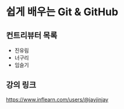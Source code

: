 # 쉽게 배우는 Git & GitHub

## 컨트리뷰터 목록

- 진유림
- 너구리
- 임슬기

## 강의 링크
https://www.inflearn.com/users/@jayjinjay